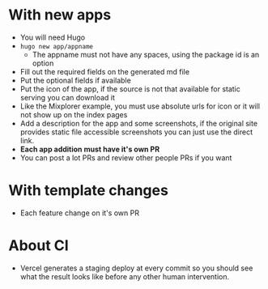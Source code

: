 # With new apps

- You will need Hugo
- `hugo new app/appname`
    - The appname must not have any spaces, using the package id is an option
- Fill out the required fields on the generated md file
- Put the optional fields if available
- Put the icon of the app, if the source is not that available for static serving you can download it
- Like the Mixplorer example, you must use absolute urls for icon or it will not show up on the index pages
- Add a description for the app and some screenshots, if the original site provides static file accessible 
 screenshots you can just use the direct link.
- **Each app addition must have it's own PR**
- You can post a lot PRs and review other people PRs if you want

# With template changes
- Each feature change on it's own PR

# About CI
- Vercel generates a staging deploy at every commit so you should see what the result looks like before any 
other human intervention.
